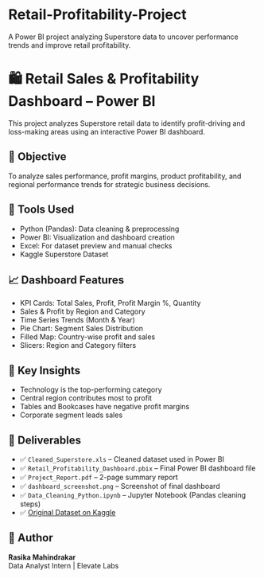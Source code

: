 # Retail-Profitability-Project
A Power BI project analyzing Superstore data to uncover performance trends and improve retail profitability.


# 🛍️ Retail Sales & Profitability Dashboard – Power BI

This project analyzes Superstore retail data to identify profit-driving and loss-making areas using an interactive Power BI dashboard.

## 📌 Objective
To analyze sales performance, profit margins, product profitability, and regional performance trends for strategic business decisions.

## 🧰 Tools Used
- Python (Pandas): Data cleaning & preprocessing
- Power BI: Visualization and dashboard creation
- Excel: For dataset preview and manual checks
- Kaggle Superstore Dataset

## 📈 Dashboard Features
- KPI Cards: Total Sales, Profit, Profit Margin %, Quantity
- Sales & Profit by Region and Category
- Time Series Trends (Month & Year)
- Pie Chart: Segment Sales Distribution
- Filled Map: Country-wise profit and sales
- Slicers: Region and Category filters

## 🧠 Key Insights
- Technology is the top-performing category
- Central region contributes most to profit
- Tables and Bookcases have negative profit margins
- Corporate segment leads sales

## 📂 Deliverables
- ✅ `Cleaned_Superstore.xls` – Cleaned dataset used in Power BI
- ✅ `Retail_Profitability_Dashboard.pbix` – Final Power BI dashboard file
- ✅ `Project_Report.pdf` – 2-page summary report
- ✅ `dashboard_screenshot.png` – Screenshot of final dashboard
- ✅ `Data_Cleaning_Python.ipynb` – Jupyter Notebook (Pandas cleaning steps)
- ✅ [Original Dataset on Kaggle](https://www.kaggle.com/datasets/laibaanwer/superstore-sales-dataset)

## 📌 Author
**Rasika Mahindrakar**  
Data Analyst Intern | Elevate Labs


  

